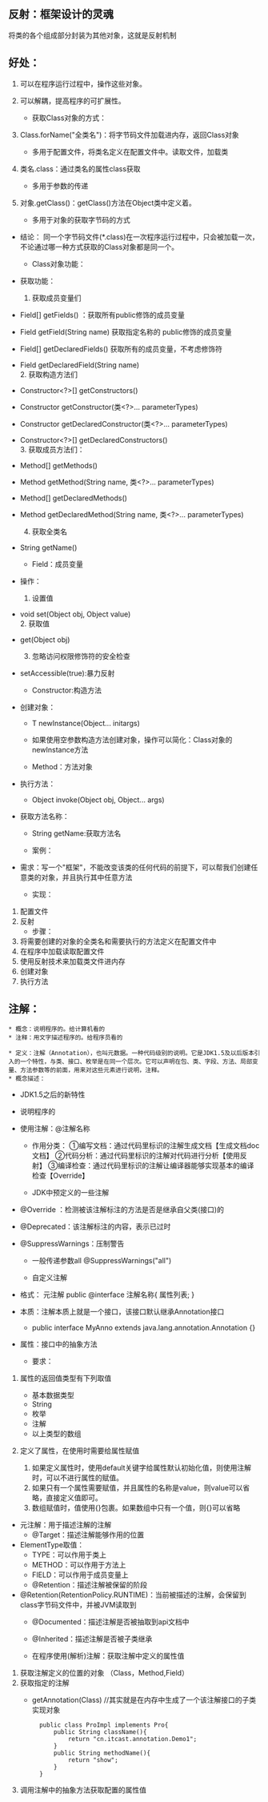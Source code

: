 ## 反射：框架设计的灵魂
	
将类的各个组成部分封装为其他对象，这就是反射机制

## 好处：

1. 可以在程序运行过程中，操作这些对象。
2. 可以解耦，提高程序的可扩展性。


	* 获取Class对象的方式：
1. Class.forName("全类名")：将字节码文件加载进内存，返回Class对象
	* 多用于配置文件，将类名定义在配置文件中。读取文件，加载类
2. 类名.class：通过类名的属性class获取
	* 多用于参数的传递
3. 对象.getClass()：getClass()方法在Object类中定义着。
	* 多用于对象的获取字节码的方式

* 结论：
	同一个字节码文件(*.class)在一次程序运行过程中，只会被加载一次，不论通过哪一种方式获取的Class对象都是同一个。


	* Class对象功能：
* 获取功能：
	1. 获取成员变量们
* Field[] getFields() ：获取所有public修饰的成员变量
* Field getField(String name)   获取指定名称的 public修饰的成员变量

* Field[] getDeclaredFields()  获取所有的成员变量，不考虑修饰符
* Field getDeclaredField(String name)  
	2. 获取构造方法们
* Constructor<?>[] getConstructors()  
* Constructor<T> getConstructor(类<?>... parameterTypes)  

* Constructor<T> getDeclaredConstructor(类<?>... parameterTypes)  
* Constructor<?>[] getDeclaredConstructors()  
	3. 获取成员方法们：
* Method[] getMethods()  
* Method getMethod(String name, 类<?>... parameterTypes)  

* Method[] getDeclaredMethods()  
* Method getDeclaredMethod(String name, 类<?>... parameterTypes)  

	4. 获取全类名	
* String getName()  


	* Field：成员变量
* 操作：
	1. 设置值
* void set(Object obj, Object value)  
	2. 获取值
* get(Object obj) 

	3. 忽略访问权限修饰符的安全检查
* setAccessible(true):暴力反射



	* Constructor:构造方法
* 创建对象：
	* T newInstance(Object... initargs)  

	* 如果使用空参数构造方法创建对象，操作可以简化：Class对象的newInstance方法


	* Method：方法对象
* 执行方法：
	* Object invoke(Object obj, Object... args)  

* 获取方法名称：
	* String getName:获取方法名


	* 案例：
* 需求：写一个"框架"，不能改变该类的任何代码的前提下，可以帮我们创建任意类的对象，并且执行其中任意方法
	* 实现：
1. 配置文件
2. 反射
	* 步骤：
1. 将需要创建的对象的全类名和需要执行的方法定义在配置文件中
2. 在程序中加载读取配置文件
3. 使用反射技术来加载类文件进内存
4. 创建对象
5. 执行方法


## 注解：
	* 概念：说明程序的。给计算机看的
	* 注释：用文字描述程序的。给程序员看的

	* 定义：注解（Annotation），也叫元数据。一种代码级别的说明。它是JDK1.5及以后版本引入的一个特性，与类、接口、枚举是在同一个层次。它可以声明在包、类、字段、方法、局部变量、方法参数等的前面，用来对这些元素进行说明，注释。
	* 概念描述：
* JDK1.5之后的新特性
* 说明程序的
* 使用注解：@注解名称

	
	* 作用分类：
①编写文档：通过代码里标识的注解生成文档【生成文档doc文档】
②代码分析：通过代码里标识的注解对代码进行分析【使用反射】
③编译检查：通过代码里标识的注解让编译器能够实现基本的编译检查【Override】


	* JDK中预定义的一些注解
* @Override	：检测被该注解标注的方法是否是继承自父类(接口)的
* @Deprecated：该注解标注的内容，表示已过时
* @SuppressWarnings：压制警告
	* 一般传递参数all  @SuppressWarnings("all")

	* 自定义注解
* 格式：
	元注解
	public @interface 注解名称{
属性列表;
	}

* 本质：注解本质上就是一个接口，该接口默认继承Annotation接口
	* public interface MyAnno extends java.lang.annotation.Annotation {}

* 属性：接口中的抽象方法
	* 要求：
1. 属性的返回值类型有下列取值
	* 基本数据类型
	* String
	* 枚举
	* 注解
	* 以上类型的数组

2. 定义了属性，在使用时需要给属性赋值
	1. 如果定义属性时，使用default关键字给属性默认初始化值，则使用注解时，可以不进行属性的赋值。
	2. 如果只有一个属性需要赋值，并且属性的名称是value，则value可以省略，直接定义值即可。
	3. 数组赋值时，值使用{}包裹。如果数组中只有一个值，则{}可以省略

* 元注解：用于描述注解的注解
	* @Target：描述注解能够作用的位置
* ElementType取值：
	* TYPE：可以作用于类上
	* METHOD：可以作用于方法上
	* FIELD：可以作用于成员变量上
	* @Retention：描述注解被保留的阶段
* @Retention(RetentionPolicy.RUNTIME)：当前被描述的注解，会保留到class字节码文件中，并被JVM读取到
	* @Documented：描述注解是否被抽取到api文档中
	* @Inherited：描述注解是否被子类继承


	* 在程序使用(解析)注解：获取注解中定义的属性值
1. 获取注解定义的位置的对象  （Class，Method,Field）
2. 获取指定的注解
	* getAnnotation(Class)
	//其实就是在内存中生成了一个该注解接口的子类实现对象

            public class ProImpl implements Pro{
                public String className(){
                    return "cn.itcast.annotation.Demo1";
                }
                public String methodName(){
                    return "show";
                }
            }
3. 调用注解中的抽象方法获取配置的属性值